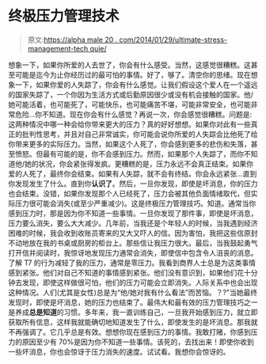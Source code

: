 # 终极压力管理技术

> 原文:[https://alpha male 20 . com/2014/01/29/ultimate-stress-management-tech quie/](https://alphamale20.com/2014/01/29/ultimate-stress-management-technquie/)

想象一下，如果你所爱的人去世了，你会有什么感受。当然，这感觉很糟糕。这甚至可能是迄今为止你经历过的最可怕的事情。好了，够了。清空你的思绪。现在想象一下，如果你爱的人失踪了，你会有什么感觉。让我们假设这个爱人在一个遥远的国家失踪了，一个你因为生活方式或后勤原因很少或没有机会接触的国家。他/她可能活着，也可能死了，可能快乐，也可能痛苦不堪，可能非常安全，也可能非常危险...你不知道。现在你会有什么感觉？再说一次，你会感觉很糟糕。问题是:这两种情况中哪一种会给你带来更大的压力？真的好好想想。如果你对此有一些真正的批判性思考，并且对自己非常诚实，你可能会说你所爱的人失踪会比他死了给你带来更多的实际压力。当然，如果这个人死了，你会感到更多的悲伤和失落，甚至愤怒。但最有可能的是，你不会感到压力。然而，如果那个人失踪了，而你不知道他/她的状况，你会紧张得发疯。更糟糕的是，压力永远不会真正结束。如果你爱的人死了，最终你会结束。如果有人失踪，就不会有终结。你会永远紧张...直到你发现发生了什么。直到你**认识了**。然后，一旦你发现，即使是坏消息，你的压力也会结束。没错，如果你发现那个人已经死了，压力会被其他负面情绪取代，但实际压力很可能会消失(或至少严重减少)。这是终极压力管理技巧。知道。通常当你感到压力时，那是因为你不知道一些事情。一旦你发现了那件事，即使是坏消息，压力要么消失，要么大大减少。几年前，当我还是个年轻人的时候，当我遇到经济困难的时候，我会收到收账员寄来的又大又吓人的信。因为害怕，我把这些信原封不动地放在我的书桌或厨房的柜台上。那些信让我压力很大。最后，当我鼓起勇气打开信并阅读时，我惊讶地发现压力通常会消失，即使信中包含令人沮丧的消息。了解 T7 的行为减轻了我的压力，通常是零压力。我看到商界人士总是为这类事情感到紧张。他们对自己不知道的事情感到紧张。他们没有意识到，如果他们花十分钟去发现，即使这样做很可怕，他们的压力可能会立即消失。人际关系中也会出现这种情况。人们(尤其是女性)总是为“他/她对我有什么看法”而苦恼。？?"当她最终发现时，即使是坏消息，她的压力也结束了。最伟大和最有效的压力管理技巧之一是养成**总是知道**的习惯。多年来，我一直训练自己，一旦我开始感到压力，就立即获取所有信息，这样我就能确切地知道发生了什么，即使发生的是坏消息。那我就不再强调了。它几乎总是有效。想想你现在感到压力的事情。我敢打赌，你感到压力的原因至少有 70%是因为你不知道一些事情。该死的，去找出来！即使你收到一些坏消息，你也会惊讶于压力消失的速度。试试看。我想你会惊讶的。